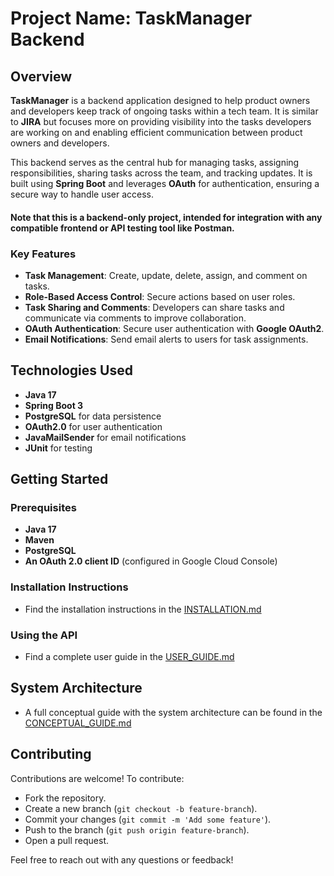 # Project Name: TaskManager Backend

## Overview

**TaskManager** is a backend application designed to help product owners and developers keep track of ongoing tasks within a tech team. It is similar to **JIRA** but focuses more on providing visibility into the tasks developers are working on and enabling efficient communication between product owners and developers.

This backend serves as the central hub for managing tasks, assigning responsibilities, sharing tasks across the team, and tracking updates. It is built using **Spring Boot** and leverages **OAuth** for authentication, ensuring a secure way to handle user access.

#### Note that this is a backend-only project, intended for integration with any compatible frontend or API testing tool like **Postman**.

### Key Features
- **Task Management**: Create, update, delete, assign, and comment on tasks.
- **Role-Based Access Control**: Secure actions based on user roles.
- **Task Sharing and Comments**: Developers can share tasks and communicate via comments to improve collaboration.
- **OAuth Authentication**: Secure user authentication with **Google OAuth2**.
- **Email Notifications**: Send email alerts to users for task assignments.

## Technologies Used
- **Java 17**
- **Spring Boot 3**
- **PostgreSQL** for data persistence
- **OAuth2.0** for user authentication
- **JavaMailSender** for email notifications
- **JUnit** for testing

## Getting Started

### Prerequisites
- **Java 17**
- **Maven**
- **PostgreSQL**
- **An OAuth 2.0 client ID** (configured in Google Cloud Console)

### Installation Instructions
- Find the installation instructions in the [INSTALLATION.md](docs/INSTALLATION.md)

### Using the API
- Find a complete user guide in the [USER_GUIDE.md](docs/USER_GUIDE.md)


## System Architecture
- A full conceptual guide with the system architecture can be found in the [CONCEPTUAL_GUIDE.md](docs/CONCEPTUAL_GUIDE.md)

## Contributing
Contributions are welcome! To contribute:
- Fork the repository.
- Create a new branch (`git checkout -b feature-branch`).
- Commit your changes (`git commit -m 'Add some feature'`).
- Push to the branch (`git push origin feature-branch`).
- Open a pull request.

Feel free to reach out with any questions or feedback!

